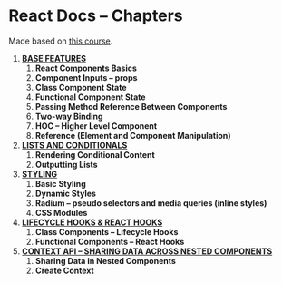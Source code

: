 # React Docs – Chapters
Made based on [this course](https://www.udemy.com/course/react-the-complete-guide-incl-redux/).

1. **[BASE FEATURES](./1-base-features.md)**
    1. **React Components Basics**
    1. **Component Inputs – props**
    1. **Class Component State**
    1. **Functional Component State**
    1. **Passing Method Reference Between Components**
    1. **Two-way Binding**
    1. **HOC – Higher Level Component**
    1. **Reference (Element and Component Manipulation)**
1.  **[LISTS AND CONDITIONALS](./2-lists-and-conditionals.md)**
    1. **Rendering Conditional Content**
    1. **Outputting Lists**
1. **[STYLING](./3-styling.md)**
    1. **Basic Styling**
    1. **Dynamic Styles**
    1. **Radium – pseudo selectors and media queries (inline styles)**
    1. **CSS Modules**
1. **[LIFECYCLE HOOKS & REACT HOOKS](./4-lifecycle-hooks.md)**
    1. **Class Components – Lifecycle Hooks**
    1. **Functional Components – React Hooks**
1. **[CONTEXT API – SHARING DATA ACROSS NESTED COMPONENTS](./5-context-api.md)**
    1. **Sharing Data in Nested Components**
    1. **Create Context**

